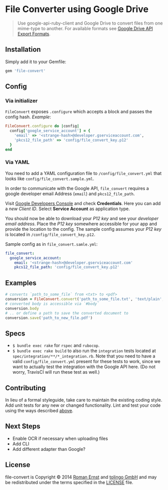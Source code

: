 # File Converter using Google Drive

> Use google-api-ruby-client and Google Drive to convert files from one mime-type to another.
For available formats see [Google Drive API Export Formats](https://developers.google.com/drive/web/integrate-open#open_and_convert_google_docs_in_your_app).

## Installation

Simply add it to your Gemfile:

```ruby
gem 'file-convert'
```

## Config

### Via initializer

`FileConvert` exposes `.configure` which accepts a block and passes the config hash.
*Example*:

```ruby
FileConvert.configure do |config|
  config['google_service_account'] = {
    'email' => '<strange-hash>@developer.gserviceaccount.com',
    'pkcs12_file_path' => 'config/file_convert_key.p12'
  }
end
```

### Via YAML

You need to add a YAML configuration file to `/config/file_convert.yml` that looks like `config/file_convert.sample.yml`.

In order to communicate with the Google API, `file_convert` requires a google developer email Address (`email`) and `pkcs12_file_path`.

Visit [Google Developers Console](console.developers.google.com) and check **Credentials**.
Here you can add a *new Client ID*. Select **Service Account** as application type.

You should now be able to download your *P12 key* and see your *developer email address*.
Place the *P12 key* somewhere accessible for your app and provide the location to the config. The sample config assumes your *P12 key* is located in `/config/file_convert_key.p12`.

Sample config as in `file_convert.samle.yml`:
```yaml
file_convert:
  google_service_account:
    email: '<strange-hash>@developer.gserviceaccount.com'
    pkcs12_file_path: 'config/file_convert_key.p12'
```

## Examples

```ruby
# converts `path_to_some_file` from <txt> to <pdf>
conversion = FileConvert.convert('path_to_some_file.txt', 'text/plain', 'application/pdf')
# converted body is accessible via `#body`
conversion.body
# .. or define a path to save the converted document to
conversion.save('path_to_new_file.pdf')
```

## Specs

* `$ bundle exec rake` for `rspec` and `rubocop`.
* `$ bundle exec rake build` to also run the `integration` tests located at `spec/integration/**/*_integration.rb`.
Note that you need to have a valid `config/file_convert.yml` present for these tests to work,
since we want to actually test the integration with the Google API here. (Do not worry, TravisCI will run these test as well.)

## Contributing

In lieu of a formal styleguide, take care to maintain the existing coding style. Add unit tests for any new or changed functionality. Lint and test your code using the ways described [above](#specs).

## Next Steps

* Enable OCR if necessary when uploading files
* Add CLI
* Add different adapter than Google?

## License
file-convert is Copyright © 2014 [Roman Ernst](http://farbenmeer.net) and [tolingo GmbH](http://tolingo.com) and may be redistributed under the terms specified in the [LICENSE](https://github.com/tolingo/file-convert/blob/master/LICENSE) file.
